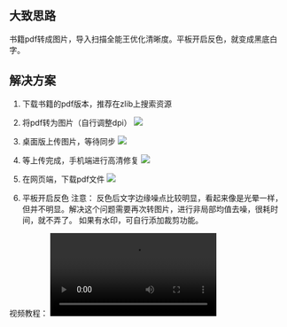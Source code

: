 <div style="display:none;" class="author">
{
    "title": "平板读书方案",
    "date" : "2025-07-13",
    "weather" : "sunny",
    "description": "平板读书的解决方案",
    "tag" : ["生活","感想"]
}
</div>


## 大致思路
书籍pdf转成图片，导入扫描全能王优化清晰度。平板开启反色，就变成黑底白字。

## 解决方案
1. 下载书籍的pdf版本，推荐在zlib上搜索资源
2. 将pdf转为图片（自行调整dpi）
![](https://sns-na-i4.xhscdn.com/spectrum/1040g34o31ju5g31ak8105pgi0nb1om97ob1tcvo)
3. 桌面版上传图片，等待同步
![](https://sns-na-i2.xhscdn.com/spectrum/1040g34o31jrhb0un48105pgi0nb1om97ie1e3mg)

4. 等上传完成，手机端进行高清修复
![](https://sns-na-i2.xhscdn.com/1040g00831jrhhg73ia6g5pgi0nb1om970jade4o)

5. 在网页端，下载pdf文件
![](https://sns-na-i2.xhscdn.com/spectrum/1040g0k031jslfvla36005pgi0nb1om97sa0am88)

6. 平板开启反色
注意：
反色后文字边缘噪点比较明显，看起来像是光晕一样，但并不明显。解决这个问题需要再次转图片，进行非局部均值去噪，很耗时间，就不弄了。
如果有水印，可自行添加裁剪功能。


视频教程：
<video src="https://sns-video-default.xhscdn.com/spectrum/1040g35831ju5adb0jq105pgi0nb1om971dpk1do" controls="controls" preload="metadata" video-id="0" ></video>